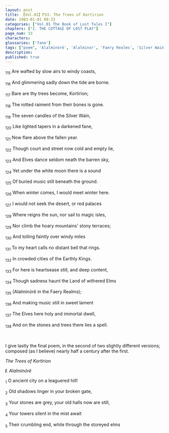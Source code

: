 ```yaml
---
layout: post
title: 【Vol.01】P33. The Trees of Kortirion
date: 1983-01-01 00:33
categories: ["Vol.01 The Book of Lost Tales I"]
chapters: ["I. THE COTTAGE OF LOST PLAY"]
page_num: 33
characters: 
glossaries: ['fane']
tags: ["poem", 'Alalminórë', 'Alalminor', 'Faery Realms', 'Silver Wain']
description: 
published: true
---
```


<SUB>115</SUB> Are wafted by slow airs to windy coasts,

<SUB>116</SUB> And glimmering sadly down the tide are borne.

<SUB>117</SUB> Bare are thy trees become, Kortirion;

<SUB>118</SUB> The rotted raiment from their bones is gone.

<SUB>119</SUB> The seven candles of the Silver Wain,

<SUB>120</SUB> Like lighted tapers in a darkened fane,

<SUB>121</SUB> Now flare above the fallen year.

<SUB>122</SUB> Though court and street now cold and empty lie,

<SUB>123</SUB> And Elves dance seldom neath the barren sky,

<SUB>124</SUB> Yet under the white moon there is a sound

<SUB>125</SUB> Of buried music still beneath the ground.

<SUB>126</SUB> When winter comes, I would meet winter here.

<SUB>127</SUB> I would not seek the desert, or red palaces

<SUB>128</SUB> Where reigns the sun, nor sail to magic isles,

<SUB>129</SUB> Nor climb the hoary mountains' stony terraces;

<SUB>130</SUB> And tolling faintly over windy miles

<SUB>131</SUB> To my heart calls no distant bell that rings.

<SUB>132</SUB> In crowded cities of the Earthly Kings.

<SUB>133</SUB> For here is heartsease still, and deep content,

<SUB>134</SUB> Though sadness haunt the Land of withered Elms

<SUB>135</SUB> (Alalminórë in the Faery Realms);

<SUB>136</SUB> And making music still in sweet lament

<SUB>137</SUB> The Elves here holy and immortal dwell,

<SUB>138</SUB> And on the stones and trees there lies a spell.

<BR>

I give lastly the final poem, in the second of two slightly different versions; composed (as I believe) nearly half a century after the first.

<I>The Trees of Kortirion</I>

<I><B>I</B>. Alalminórë</I>

<SUB>1</SUB> O ancient city on a leaguered hill!

<SUB>2</SUB> Old shadows linger in your broken gate,

<SUB>3</SUB> Your stones are grey, your old halls now are still,

<SUB>4</SUB> Your towers silent in the mist await

<SUB>5</SUB> Their crumbling end, while through the storeyed elms

